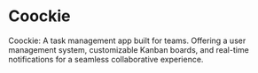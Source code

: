 # Coockie
Coockie: A task management app built for teams. Offering a user management system, customizable Kanban boards, and real-time notifications for a seamless collaborative experience.
